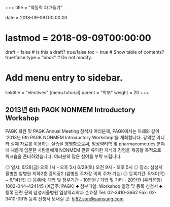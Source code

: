 +++
title = "약동학 파고들기"

date = 2018-09-09T00:00:00
# lastmod = 2018-09-09T00:00:00

draft = false  # Is this a draft? true/false
toc = true  # Show table of contents? true/false
type = "book"  # Do not modify.

# Add menu entry to sidebar.
linktitle = "electives"
[menu.tutorial]
  parent = "학부"
  weight = 20
+++

## 2013년 6th PAGK NONMEM Introductory Workshop 
 
PAGK 회원 및 PAGK Annual Meeting 참석자 여러분께,
PAGK에서는 아래와 같이 '2013년 6th PAGK NONMEM Introductory Workshop'을 개최합니다.
강의뿐 아니라 실제 자료를 이용하는 실습을 병행함으로써, 임상약리학 및 pharmacometrics 분야에 새롭게 입문한 사람들에게 NONMEM 관련 유익한 지식과 경험을 제공할 목적으로 워크숍을 준비하였습니다.
여러분의 많은 참여를 부탁 드립니다.

◎ 일시: 6/28(금) 오후 1시 - 오후 5시
        6/29(토) 오전 9시 - 오후 5시
◎ 장소: 삼성서울병원 암병원 지하2층 강의장2
(암병원 주차장 이외 주차 가능)
◎ 등록기간: 5/30(목) ~ 6/14(금)
◎ 등록비: 대학 및 정부기관 - 10만원 / 기업 및 기타 - 20만원
(우리은행) 1002-044-424145 (예금주: PAGK)
♣ 첨부파일: Workshop 일정 및 등록 신청서
♣ 등록 관련 문의
삼성서울병원 임상약리학과 손효정
Tel: 02-3410-3662 Fax: 02-3410-0915
등록 신청서 보내실 곳: hj82.son@samsung.com
